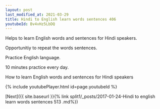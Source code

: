 ```yaml
---
layout: post
last_modified_at: 2021-03-29
title: Hindi to English learn words sentences 406 
youtubeId: Bv4vHz5LbDQ
---
```

 
 
Helps to learn English words and sentences for Hindi speakers.

Opportunitiy to repeat the words sentences. 

Practice English language. 
 
10 minutes practice every day. 
 
How to learn English words and sentences for Hindi speakers 
 
{% include youtubePlayer.html id=page.youtubeId %}
 
 
[Next]({{ site.baseurl }}{% link  split1/_posts/2017-01-24-Hindi to english learn words sentences 513 .md%})
 
